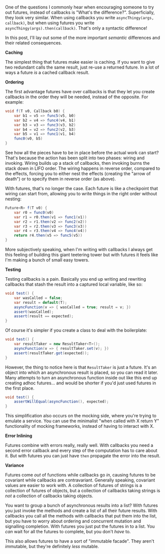 One of the questions I commonly hear when encouraging someone to try out futures, instead of callbacks is "What's the difference?". Superficially, they look very similar. When using callbacks you write `asyncThingy(args, callback)`, but when using futures you write `asyncThingy(args).then(callback)`. That's only a syntactic difference!

In this post, I'll lay out some of the more important *semantic* differences and their related consequences.

**Caching**

The simplest thing that futures make easier is caching. If you want to give two redundant calls the same result, just re-use a returned future. In a lot of ways a future *is* a cached callback result.

**Ordering**

The first advantage futures have over callbacks is that they let you create callbacks in the order they will be needed, instead of the opposite. For example:

```C#
void f(T v0, Callback b0) {
    var b1 = v5 => func5(v5, b0)
    var b2 = v4 => func4(v4, b1)
    var b3 = v3 => func3(v3, b2)
    var b4 = v2 => func2(v2, b3)
    var b5 = v1 => func1(v1, b4)
    func0(v0, b5)
}
```

See how all the pieces have to be in place before the actual work can start? That's because the action has been split into two phases: wiring and invoking. Wiring builds up a stack of callbacks, then invoking burns the stack down in LIFO order. The wiring happens in reverse order, compared to the effects, forcing you to either nest the effects (creating the "arrow of death") or to specify them in reverse order (as above).

With futures, that's no longer the case. Each future is like a checkpoint that wiring can start from, allowing you to write things in the right order without nesting:

```C#
Future<R> f(T v0) {
    var r0 = func0(v0)
    var r1 = r0.then(v1 => func1(v1))
    var r2 = r1.then(v2 => func2(v2))
    var r3 = r2.then(v3 => func3(v3))
    var r4 = r3.then(v4 => func4(v4))
    return r4.then(v5 => func5(v5))
}
```

More subjectively speaking, when I'm writing with callbacks I always get this feeling of building this giant teetering tower but with futures it feels like I'm making a bunch of small easy towers.

**Testing**

Testing callbacks is a pain. Basically you end up writing and rewriting callbacks that stash the result into a captured local variable, like so:

```C#
void test() {
    var wasCalled = false;
    var result = default(T);
    asyncFunction(v => { wasCalled = true; result = v; })
    assert(wasCalled);
    assert(result == expected);
}
```

Of course it's simpler if you create a class to deal with the boilerplate:

```C#
void test() {
    var resultTaker = new ResultTaker<T>();
    asyncFunction(v => { resultTaker.set(v); })
    assert(resultTaker.got(expected));
}
```

However, the thing to notice here is that `ResultTaker` is just a future. It's an object into which an asynchronous result is placed, so you can read it later. Many attempts to turn an asynchronous function inside out like this end up creating adhoc futures... and would be shorter if you'd just used futures in the first place.

```C#
void test() {
    assertWillEqual(asyncFunction(), expected);
}
```

This simplification also occurs on the mocking side, where you're trying to emulate a service. You can use the minimalist "when called with X return Y" functionality of mocking frameworks, instead of having to interact with X.

**Error Inlining**

Futures combine with errors really, really well. With callbacks you need a second error callback and every step of the computation has to care about it. But with futures you can just have `then` propagate the error into the result.

**Variance**

Futures come *out* of functions while callbacks go *in*, causing futures to be covariant while callbacks are contravariant. Generally speaking, covariant values are easier to work with. A collection of futures of strings is a collection of futures of objects, but a collection of callbacks taking strings is *not* a collection of callbacks taking objects.

You want to group a bunch of asynchronous results into a list? With futures you just invoke the methods and create a list of all their future results. With callbacks you call all the methods with callbacks that put them into the list, but you have to worry about ordering and concurrent mutation and signalling completion. With futures you just put the futures in to a list. You *can* wait for all the futures to complete, but you don't *have* to.

This also allows futures to have a sort of "immutable facade". They aren't *im*mutable, but they're definitely *less* mutable.


